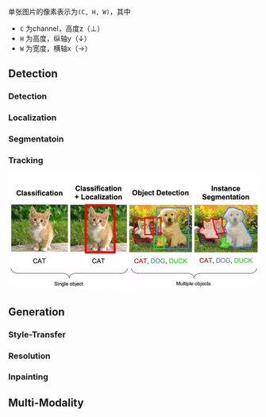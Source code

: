 单张图片的像素表示为`(C, H, W)`，其中  

- `C` 为channel，高度z（⊥）
- `H` 为高度，纵轴y（↓）
- `W` 为宽度，横轴x（→）

## Detection 
### Detection
### Localization
### Segmentatoin
### Tracking
![alt text](image.png)
## Generation
### Style-Transfer
### Resolution
### Inpainting


## Multi-Modality
